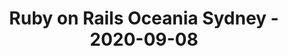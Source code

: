 ---
layout: post
title: Ruby on Rails Oceania Sydney - 2020-09-08
datetime: '2020-09-08 18:00:00 +1000'
name: Ruby on Rails Oceania Sydney
external_url: https://www.meetup.com/Ruby-On-Rails-Oceania-Sydney/events/gcxhwrybcmblb/
online_event: true
year_month: 2020-09
---